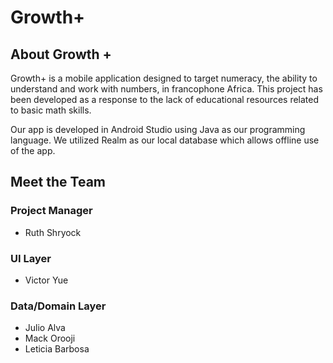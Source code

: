 # Growth+

## About Growth +
Growth+ is a mobile application designed to target numeracy, 
the ability to understand and work with numbers, in francophone Africa. 
This project has been developed as a response to the lack of educational resources related to basic math skills. 

Our app is developed in Android Studio using Java as our programming language. We utilized Realm as our local database which allows offline use of the app. 

## Meet the Team

### Project Manager
* Ruth Shryock 

### UI Layer
* Victor Yue

### Data/Domain Layer
* Julio Alva
* Mack Orooji
* Leticia Barbosa
